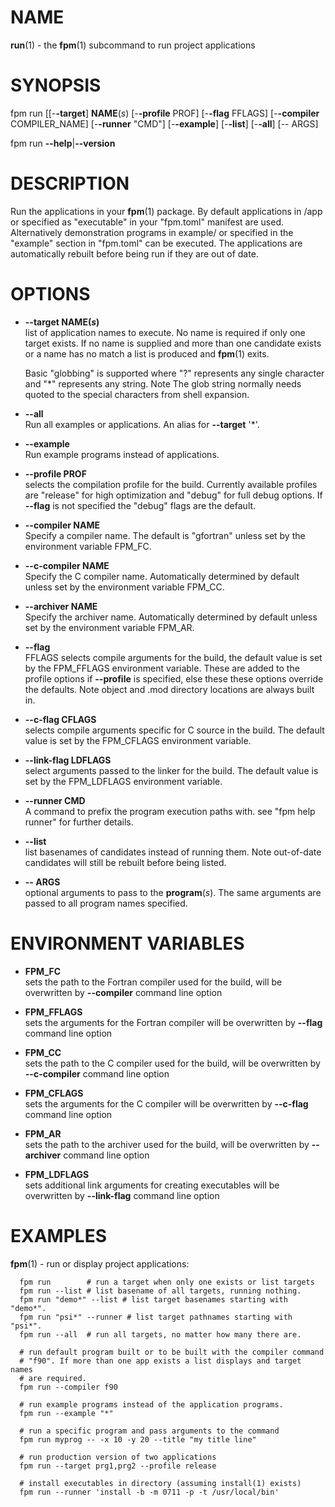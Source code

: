 # NAME

**run**(1) - the **fpm**(1) subcommand to run project applications

# SYNOPSIS

fpm run \[\[-**-target**\] **NAME**(*s*) \[-**-profile** PROF\]
\[-**-flag** FFLAGS\] \[-**-compiler** COMPILER\_NAME\] \[-**-runner**
"CMD"\] \[-**-example**\] \[-**-list**\] \[-**-all**\] \[-- ARGS\]

fpm run **--help**|**--version**

# DESCRIPTION

Run the applications in your **fpm**(1) package. By default applications
in /app or specified as "executable" in your "fpm.toml" manifest are
used. Alternatively demonstration programs in example/ or specified in
the "example" section in "fpm.toml" can be executed. The applications
are automatically rebuilt before being run if they are out of date.

# OPTIONS

  - ****--target** **NAME**(*s*)**  
    list of application names to execute. No name is required if only
    one target exists. If no name is supplied and more than one
    candidate exists or a name has no match a list is produced and
    **fpm**(1) exits.
    
    Basic "globbing" is supported where "?" represents any single
    character and "\*" represents any string. Note The glob string
    normally needs quoted to the special characters from shell
    expansion.

  - ****--all****  
    Run all examples or applications. An alias for **--target** '\*'.

  - ****--example****  
    Run example programs instead of applications.

  - ****--profile** PROF**  
    selects the compilation profile for the build. Currently available
    profiles are "release" for high optimization and "debug" for full
    debug options. If **--flag** is not specified the "debug" flags are
    the default.

  - ****--compiler** NAME**  
    Specify a compiler name. The default is "gfortran" unless set by the
    environment variable FPM\_FC.

  - ****--c-compiler** NAME**  
    Specify the C compiler name. Automatically determined by default
    unless set by the environment variable FPM\_CC.

  - ****--archiver** NAME**  
    Specify the archiver name. Automatically determined by default
    unless set by the environment variable FPM\_AR.

  - ****--flag****  
    FFLAGS selects compile arguments for the build, the default value is
    set by the FPM\_FFLAGS environment variable. These are added to the
    profile options if **--profile** is specified, else these these
    options override the defaults. Note object and .mod directory
    locations are always built in.

  - ****--c-flag** CFLAGS**  
    selects compile arguments specific for C source in the build. The
    default value is set by the FPM\_CFLAGS environment variable.

  - ****--link-flag** LDFLAGS**  
    select arguments passed to the linker for the build. The default
    value is set by the FPM\_LDFLAGS environment variable.

  - ****--runner** CMD**  
    A command to prefix the program execution paths with. see "fpm help
    runner" for further details.

  - ****--list****  
    list basenames of candidates instead of running them. Note
    out-of-date candidates will still be rebuilt before being listed.

  - **-- ARGS**  
    optional arguments to pass to the **program**(*s*). The same
    arguments are passed to all program names specified.

# ENVIRONMENT VARIABLES

  - **FPM\_FC**  
    sets the path to the Fortran compiler used for the build, will be
    overwritten by **--compiler** command line option

  - **FPM\_FFLAGS**  
    sets the arguments for the Fortran compiler will be overwritten by
    **--flag** command line option

  - **FPM\_CC**  
    sets the path to the C compiler used for the build, will be
    overwritten by **--c-compiler** command line option

  - **FPM\_CFLAGS**  
    sets the arguments for the C compiler will be overwritten by
    **--c-flag** command line option

  - **FPM\_AR**  
    sets the path to the archiver used for the build, will be
    overwritten by **--archiver** command line option

  - **FPM\_LDFLAGS**  
    sets additional link arguments for creating executables will be
    overwritten by **--link-flag** command line option

# EXAMPLES

**fpm**(1) - run or display project applications:

``` 
  fpm run        # run a target when only one exists or list targets
  fpm run --list # list basename of all targets, running nothing.
  fpm run "demo*" --list # list target basenames starting with "demo*".
  fpm run "psi*" --runner # list target pathnames starting with "psi*".
  fpm run --all  # run all targets, no matter how many there are.

  # run default program built or to be built with the compiler command
  # "f90". If more than one app exists a list displays and target names
  # are required.
  fpm run --compiler f90

  # run example programs instead of the application programs.
  fpm run --example "*"

  # run a specific program and pass arguments to the command
  fpm run myprog -- -x 10 -y 20 --title "my title line"

  # run production version of two applications
  fpm run --target prg1,prg2 --profile release

  # install executables in directory (assuming install(1) exists)
  fpm run --runner 'install -b -m 0711 -p -t /usr/local/bin'
```
